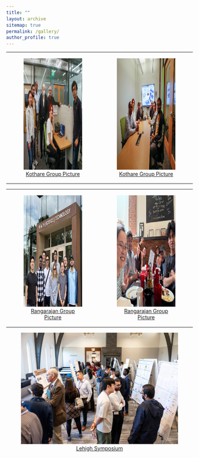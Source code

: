 ```yaml
---
title: ""
layout: archive
sitemap: true
permalink: /gallery/
author_profile: true
---
```



<center>
<table>
    <tr>
        <td>
        <a href="/assets/images/KothareGroup1.jpg">
        <figure>
            <img src="/assets/images/KothareGroup1.jpg" alt="" width="600" height="300"/>
            <center>Kothare Group Picture</center>
        </figure>
        </a>
        </td>
        <td>
        <a href="/assets/images/KothareGroup2.jpg">
        <figure>
            <img src="/assets/images/KothareGroup2.jpg" alt="" width="600" height="300"/>
            <center>Kothare Group Picture</center>
        </figure>
        </a>
        </td>
    </tr>
</table>
</center>

<center>
<table>
    <tr>
        <td>
        <a href="/assets/images/RangarajanGroup1.jpg">
        <figure>
            <img src="/assets/images/RangarajanGroup1.jpg" alt="" width="600" height="300"/>
            <center>Rangarajan Group Picture</center>
        </figure>
        </a>
        </td>
        <td>
        <a href="/assets/images/RangarajanGroup2.JPG">
        <figure>
            <img src="/assets/images/RangarajanGroup2.JPG" alt="" width="600" height="300"/>
            <center>Rangarajan Group Picture</center>
        </figure>
        </a>
        </td>
    </tr>
</table>
</center>


<center>
<a href="/assets/images/Symposium.jpg">
<figure>
    <img src="/assets/images/Symposium.jpg" alt="" width="600" height="300"/>
    <center>Lehigh Symposium</center>
</figure>
</a>
</center>

